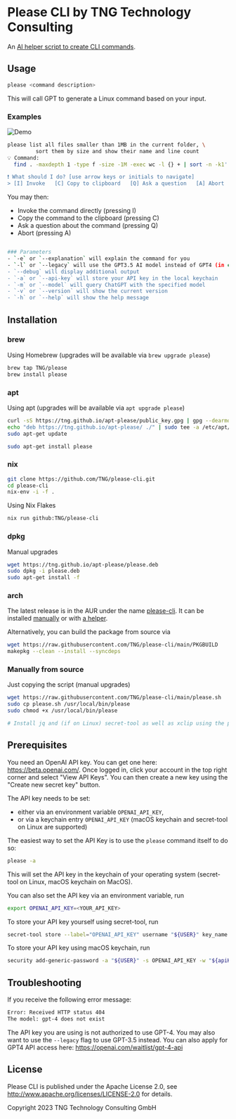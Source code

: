# Please CLI by TNG Technology Consulting

An [AI helper script to create CLI commands](https://github.com/TNG/please-cli/).

## Usage

```bash
please <command description>
```

This will call GPT to generate a Linux command based on your input.

### Examples

![Demo](resources/demo.gif)

```bash
please list all files smaller than 1MB in the current folder, \
         sort them by size and show their name and line count
💡 Command:
  find . -maxdepth 1 -type f -size -1M -exec wc -l {} + | sort -n -k1'

❗ What should I do? [use arrow keys or initials to navigate]
> [I] Invoke   [C] Copy to clipboard   [Q] Ask a question   [A] Abort
```

You may then:

- Invoke the command directly (pressing I)
- Copy the command to the clipboard (pressing C)
- Ask a question about the command (pressing Q)
- Abort (pressing A)

```bash

### Parameters
- `-e` or `--explanation` will explain the command for you
- `-l` or `--legacy` will use the GPT3.5 AI model instead of GPT4 (in case you don't have API access to GPT4)
- `--debug` will display additional output
- `-a` or `--api-key` will store your API key in the local keychain
- `-m` or `--model` will query ChatGPT with the specified model
- `-v` or `--version` will show the current version
- `-h` or `--help` will show the help message
```

## Installation

### brew

Using Homebrew (upgrades will be available via `brew upgrade please`)

```bash
brew tap TNG/please
brew install please
```

### apt

Using apt (upgrades will be available via `apt upgrade please`)

```bash
curl -sS https://tng.github.io/apt-please/public_key.gpg | gpg --dearmor | sudo tee /etc/apt/trusted.gpg.d/please.gpg > /dev/null
echo "deb https://tng.github.io/apt-please/ ./" | sudo tee -a /etc/apt/sources.list
sudo apt-get update

sudo apt-get install please
```

### nix

```bash
git clone https://github.com/TNG/please-cli.git
cd please-cli
nix-env -i -f .
```

Using Nix Flakes

```bash
nix run github:TNG/please-cli
```

### dpkg

Manual upgrades

```bash
wget https://tng.github.io/apt-please/please.deb
sudo dpkg -i please.deb
sudo apt-get install -f
```

### arch

The latest release is in the AUR under the name [please-cli](https://aur.archlinux.org/packages/please-cli). It can be installed [manually](https://wiki.archlinux.org/title/Arch_User_Repository) or with [a helper](https://wiki.archlinux.org/title/AUR_helpers).

Alternatively, you can build the package from source via

```bash
wget https://raw.githubusercontent.com/TNG/please-cli/main/PKGBUILD
makepkg --clean --install --syncdeps
```

### Manually from source

Just copying the script (manual upgrades)

```bash
wget https://raw.githubusercontent.com/TNG/please-cli/main/please.sh
sudo cp please.sh /usr/local/bin/please
sudo chmod +x /usr/local/bin/please

# Install jq and (if on Linux) secret-tool as well as xclip using the package manager of your choice
```

## Prerequisites

You need an OpenAI API key. You can get one here: <https://beta.openai.com/>. Once logged in, click your account in the top right corner and select "View API Keys". You can then create a new key using the "Create new secret key" button.

The API key needs to be set:

- either via an environment variable `OPENAI_API_KEY`,
- or via a keychain entry `OPENAI_API_KEY` (macOS keychain and secret-tool on Linux are supported)

The easiest way to set the API Key is to use the `please` command itself to do so:

```bash
please -a
```

This will set the API key in the keychain of your operating system (secret-tool on Linux, macOS keychain on MacOS).

You can also set the API key via an environment variable, run

```bash
export OPENAI_API_KEY=<YOUR_API_KEY>
```

To store your API key yourself using secret-tool, run

```bash
secret-tool store --label="OPENAI_API_KEY" username "${USER}" key_name OPENAI_API_KEY apiKey "${apiKey}"
```

To store your API key using macOS keychain, run

```bash
security add-generic-password -a "${USER}" -s OPENAI_API_KEY -w "${apiKey}"
```

## Troubleshooting

If you receive the following error message:

```bash
Error: Received HTTP status 404
The model: gpt-4 does not exist
```

The API key you are using is not authorized to use GPT-4. You may also want to use the `--legacy` flag to use GPT-3.5 instead.
You can also apply for GPT4 API access here: <https://openai.com/waitlist/gpt-4-api>

## License

Please CLI is published under the Apache License 2.0, see <http://www.apache.org/licenses/LICENSE-2.0> for details.

Copyright 2023 TNG Technology Consulting GmbH
